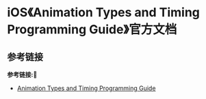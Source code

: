 # iOS《Animation Types and Timing Programming Guide》官方文档

> 



## 参考链接
**参考链接:🔗**
+ [Animation Types and Timing Programming Guide](https://developer.apple.com/library/archive/documentation/Cocoa/Conceptual/Animation_Types_Timing/Introduction/Introduction.html#//apple_ref/doc/uid/TP40006166)
